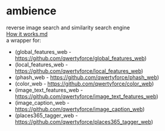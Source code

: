 # ambience
reverse image search and similarity search engine <br>
[How it works.md](https://github.com/qwertyforce/ambience/blob/main/how_it_works_search.md)  
a wrapper for: 
- (global_features_web - https://github.com/qwertyforce/global_features_web)
- (local_features_web - https://github.com/qwertyforce/local_features_web)
- (phash_web - https://github.com/qwertyforce/phash_web)
- (color_web - https://github.com/qwertyforce/color_web)
- (image_text_features_web - https://github.com/qwertyforce/image_text_features_web)
- (image_caption_web - https://github.com/qwertyforce/image_caption_web)
- (places365_tagger_web - https://github.com/qwertyforce/places365_tagger_web)

